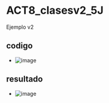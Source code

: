 # ACT8_clasesv2_5J
Ejemplo v2
## codigo
- ![image](https://github.com/user-attachments/assets/29f31c3a-0d58-4ced-befb-359284a9d674)
## resultado
- ![image](https://github.com/user-attachments/assets/a5cf0e42-33d0-410d-bcda-4d2d14137bcd)
